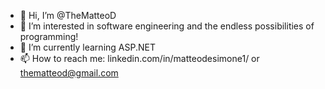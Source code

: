 - 👋 Hi, I’m @TheMatteoD
- 👀 I’m interested in software engineering and the endless possibilities of programming!
- 🌱 I’m currently learning ASP.NET
- 📫 How to reach me: linkedin.com/in/matteodesimone1/ or thematteod@gmail.com
